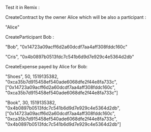 Test it in Remix :

CreateContract by the owner Alice which will be also a participant :

"Alice"

CreateParticipant Bob :

"Bob", "0x14723a09acff6d2a60dcdf7aa4aff308fddc160c"

"Cris", "0x4b0897b0513fdc7c541b6d9d7e929c4e5364d2db"

CreateExpense payed by Alice for Bob:

"Shoes", 50, 1519135382, "0xca35b7d915458ef540ade6068dfe2f44e8fa733c", ["0x14723a09acff6d2a60dcdf7aa4aff308fddc160c", "0xca35b7d915458ef540ade6068dfe2f44e8fa733c"]

"Book", 30, 1519135382, "0x4b0897b0513fdc7c541b6d9d7e929c4e5364d2db", ["0x14723a09acff6d2a60dcdf7aa4aff308fddc160c", "0xca35b7d915458ef540ade6068dfe2f44e8fa733c", "0x4b0897b0513fdc7c541b6d9d7e929c4e5364d2db"]
